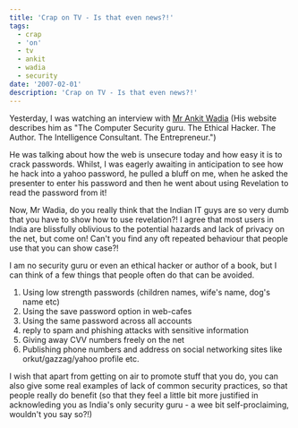 ```yaml
---
title: 'Crap on TV - Is that even news?!'
tags:
  - crap
  - 'on'
  - tv
  - ankit
  - wadia
  - security
date: '2007-02-01'
description: 'Crap on TV - Is that even news?!'
---
```


Yesterday, I was watching an interview with [Mr Ankit Wadia][0] (His website describes him as "The Computer Security guru. The Ethical Hacker. The Author. The Intelligence Consultant. The Entrepreneur.")

He was talking about how the web is unsecure today and how easy it is to crack passwords. Whilst, I was eagerly awaiting in anticipation to see how he hack into a yahoo password, he pulled a bluff on me, when he asked the presenter to enter his password and then he went about using Revelation to read the password from it!

Now, Mr Wadia, do you really think that the Indian IT guys are so very dumb that you have to show how to use revelation?! I agree that most users in India are blissfully oblivious to the potential hazards and lack of privacy on the net, but come on! Can't you find any oft repeated behaviour that people use that you can show case?!

I am no security guru or even an ethical hacker or author of a book, but I can think of a few things that people often do that can be avoided.

1. Using low strength passwords (children names, wife's name, dog's name etc)
2. Using the save password option in web-cafes
3. Using the same password across all accounts
4. reply to spam and phishing attacks with sensitive information
5. Giving away CVV numbers freely on the net
6. Publishing phone numbers and address on social networking sites like orkut/gazzag/yahoo profile etc.

I wish that apart from getting on air to promote stuff that you do, you can also give some real examples of lack of common security practices, so that people really do benefit (so that they feel a little bit more justified in acknowleding you as India's only security guru - a wee bit self-proclaiming, wouldn't you say so?!)



[0]: http://www.hackingmobilephones.com/
